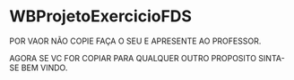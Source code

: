 # WBProjetoExercicioFDS

POR VAOR NÃO COPIE FAÇA O SEU E APRESENTE AO PROFESSOR.

AGORA SE VC FOR COPIAR PARA QUALQUER OUTRO PROPOSITO SINTA-SE BEM VINDO.
